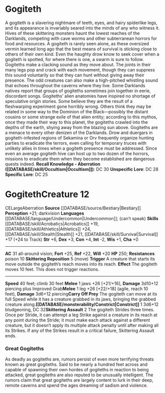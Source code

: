 ﻿---
ac: '31'
alignment: CE
all_resistance: null
burrow_speed: null
charisma: '+0'
climb_speed: '30'
constitution: '+4'
creature_ability:
- Carry Off Prey
- Constrict
- Skittering Assault
- Skittering Reposition
creature_family: null
description: "A gogiteth is a slavering nightmare of teeth, eyes, and hairy spiderlike\
  \ legs, and its appearance is invariably seared into the minds of any who witness\
  \ it. Hives of these skittering monsters haunt the lowest reaches of the Darklands,\
  \ competing with cave worms and other subterranean horrors for food and resources.\
  \ A gogiteth is rarely seen alone, as these oversized vermin learned long ago that\
  \ the best means of survival is sticking close to others of their own kind. Even\
  \ the haughty drow know to seek cover when a gogiteth is spotted, for where there\
  \ is one, a swarm is sure to follow.<br/><br/> Gogiteths make a clacking sound as\
  \ they move about. The joints in their many legs pop and crack with each movement,\
  \ though they can suppress this sound voluntarily so that they can hunt without\
  \ giving away their presence. The odd creatures can also make a high-pitched whistling\
  \ sound that echoes throughout the caverns where they live. Some Darklands natives\
  \ report that groups of gogiteths sometimes join together in eerie, discordant songs.<br/><br/>\
  \ Gogiteths\u2019 alien anatomies have inspired no shortage of speculative origin\
  \ stories. Some believe they are the result of a fleshwarping experiment gone horribly\
  \ wrong. Others think they may be related in some way to the Dominion of the Black\u2014\
  possibly the distant cousins or some strange exile of that alien entity; according\
  \ to this mythos, once they made their way to this planet, the gogiteths crawled\
  \ into the depths of the earth, shying away from the blazing sun above.<br/><br/>\
  \ Gogiteths are a menace to every other denizen of the Darklands. Drow and duergars\
  \ in gogiteth-infested regions of Sekamina or Orv frequently organize hunting parties\
  \ to eradicate the terrors, even calling for temporary truces with unlikely allies\
  \ in times when a gogiteth presence must be addressed. Since even an average gogiteth\
  \ hive can host up to two dozen of the horrors, missions to eradicate them when\
  \ they become established are dangerous quests indeed.<br/><br/><b><u>Recall Knowledge\
  \ - Aberration</u> ( [[DATABASE/skill/Occultism|Occultism]] )</b>: DC 30<br/><b><u>Unspecific\
  \ Lore</u></b>: DC 28<br/><b><u>Specific Lore</u></b>: DC 25"
dexterity: '+3'
element: null
fly_speed: null
fortitude: '+25'
hardness: null
hp: '250'
id: '237'
immunity: null
intelligence: '-2'
land_speed: '40'
language:
- "[[DATABASE/language/Undercommon|Undercommon]] ; (can\u2019t speak)"
level: '12'
max_speed: '40'
name: Gogiteth
perception: '+21'
rarity: Common
reflex: '+22'
resistance:
- poison 10
rus_type_level: null
school: null
sense:
- darkvision
size: Large
skill:
- '[[DATABASE/skill/Acrobatics|Acrobatics]] +19'
- '[[DATABASE/skill/Athletics|Athletics]] +24'
- '[[DATABASE/skill/Stealth|Stealth]] +21'
- '[[DATABASE/skill/Survival|Survival]] +17'
source: '[[DATABASE/source/Bestiary|Bestiary]]'
speed:
- 40 feet; climb 30 feet
spell: null
strength: '+6'
strength_req: '6'
strongest_save:
- Fortitude
swim_speed: null
trait:
- '[[DATABASE/trait/Aberration|Aberration]]'
type: Creature
vision: Darkvision
weakest_save:
- Will
weakness: null
will: '+20'
wisdom: '+1'

---
# Gogiteth

A gogiteth is a slavering nightmare of teeth, eyes, and hairy spiderlike legs, and its appearance is invariably seared into the minds of any who witness it. Hives of these skittering monsters haunt the lowest reaches of the Darklands, competing with cave worms and other subterranean horrors for food and resources. A gogiteth is rarely seen alone, as these oversized vermin learned long ago that the best means of survival is sticking close to others of their own kind. Even the haughty drow know to seek cover when a gogiteth is spotted, for where there is one, a swarm is sure to follow.
 Gogiteths make a clacking sound as they move about. The joints in their many legs pop and crack with each movement, though they can suppress this sound voluntarily so that they can hunt without giving away their presence. The odd creatures can also make a high-pitched whistling sound that echoes throughout the caverns where they live. Some Darklands natives report that groups of gogiteths sometimes join together in eerie, discordant songs.
 Gogiteths’ alien anatomies have inspired no shortage of speculative origin stories. Some believe they are the result of a fleshwarping experiment gone horribly wrong. Others think they may be related in some way to the Dominion of the Black—possibly the distant cousins or some strange exile of that alien entity; according to this mythos, once they made their way to this planet, the gogiteths crawled into the depths of the earth, shying away from the blazing sun above.
 Gogiteths are a menace to every other denizen of the Darklands. Drow and duergars in gogiteth-infested regions of Sekamina or Orv frequently organize hunting parties to eradicate the terrors, even calling for temporary truces with unlikely allies in times when a gogiteth presence must be addressed. Since even an average gogiteth hive can host up to two dozen of the horrors, missions to eradicate them when they become established are dangerous quests indeed.
**Recall Knowledge - Aberration ([[DATABASE/skill/Occultism|Occultism]])**: DC 30
**Unspecific Lore**: DC 28
**Specific Lore**: DC 25

# Gogiteth<span class="item-type">Creature 12</span>

<span class="trait-alignment item-trait">CE</span><span class="trait-size item-trait">Large</span><span class="item-trait">Aberration</span>
**Source** [[DATABASE/source/Bestiary|Bestiary]]
**Perception** +21; darkvision
**Languages** [[DATABASE/language/Undercommon|Undercommon]]; (can’t speak)
**Skills** [[DATABASE/skill/Acrobatics|Acrobatics]] +19, [[DATABASE/skill/Athletics|Athletics]] +24, [[DATABASE/skill/Stealth|Stealth]] +21, [[DATABASE/skill/Survival|Survival]] +17 (+24 to Track)
**Str** +6, **Dex** +3, **Con** +4, **Int** -2, **Wis** +1, **Cha** +0

---
**AC** 31 all-around vision; **Fort** +25, **Ref** +22, **Will** +20
**HP** 250; **Resistances** poison 10
<span class="in-box-ability">**Skittering Reposition** <span class="action-icon">5</span> (move) **Trigger** A creature that starts its move outside the gogiteth’s reach moves into its reach. **Effect** The gogiteth moves 10 feet. This does not trigger reactions.</span>

---
**Speed** 40 feet; climb 30 feet
<span class="in-box-ability">**Melee** <span class="action-icon">1</span> jaws +26 [+21/+16], **Damage** 3d10+12 piercing plus Improved Grab</span><span class="in-box-ability">**Melee** <span class="action-icon">1</span> leg +26 [+22/+18] (agile, reach 10 feet), **Damage** 3d6+12 piercing</span><span class="in-box-ability">**Carry Off Prey** The gogiteth can move at its full Speed while it has a creature grabbed in its jaws, bringing the grabbed creature along.</span><span class="in-box-ability">**[[DATABASE/monsterability/Constrict|Constrict]]** <span class="action-icon">1</span> 3d6+12 bludgeoning, DC 32</span><span class="in-box-ability">**Skittering Assault** <span class="action-icon">2</span> The gogiteth Strides three times. Once per Stride, it can attempt a leg Strike against a creature in its reach at any point during the Stride; it must make each attack against a different creature, but it doesn’t apply its multiple attack penalty until after making all its Strikes. If any of the Strikes result in a critical failure, Skittering Assault ends.</span>

###  Great Gogiteths

As deadly as gogiteths are, rumors persist of even more terrifying threats known as great gogiteths. Said to be nearly a hundred feet across and capable of spawning their own hordes of gogiteths in reaction to being attacked, great gogiteths are also reputed to be unusually intelligent. The rumors claim that great gogiteths are largely content to lurk in their deep, remote caverns and spend the ages dreaming of sadism and violence.